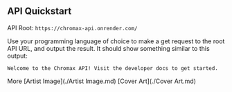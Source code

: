 ## API Quickstart

API Root:
`https://chromax-api.onrender.com/`

Use your programming language of choice to make a get request to the root API URL, and output the result. It should show something similar to this output:

`Welcome to the Chromax API! Visit the developer docs to get started.`

More
[Artist Image](./Artist Image.md)
[Cover Art](./Cover Art.md)